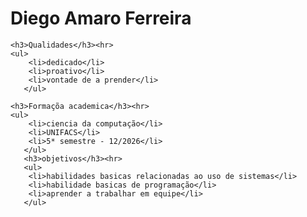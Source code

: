 <!DOCTYPE html>
<html lang="pt-br">
<head>
    <meta charset="UTF-8">
    <meta name="viewport" content="width=device-width, initial-scale=1.0">
    <title>curriculo Diego</title> 
</head>
<body>
    <h1>Diego Amaro Ferreira</h1>

    <h3>Qualidades</h3><hr>
    <ul>
        <li>dedicado</li>
        <li>proativo</li>
        <li>vontade de a prender</li>
       </ul>
    
    <h3>Formaçõa academica</h3><hr>
    <ul>
        <li>ciencia da computação</li>
        <li>UNIFACS</li>
        <li>5* semestre - 12/2026</li>
       </ul>
       <h3>objetivos</h3><hr>
       <ul>
        <li>habilidades basicas relacionadas ao uso de sistemas</li>
        <li>habilidade basicas de programação</li>
        <li>aprender a trabalhar em equipe</li>
       </ul>

    
</body>
</html>
